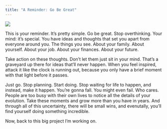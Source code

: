 ```yaml
---
title: "A Reminder: Go Be Great"
---
```


![][image-1]


This is your reminder. It’s pretty simple. Go be great. Stop overthinking. Your mind: it’s special. You have ideas and thoughts that set you apart from everyone around you. The things you see. About your family. About yourself. About your job. About your finances. About your future.

Take action on these thoughts. Don’t let them just sit in your mind. That’s a graveyard up there for ideas that’ll never happen. When you feel inspired, attack it like the clock is running out, because you only have a brief moment with that light before it passes.

Just go. Stop planning. Start doing. Stop waiting for life to happen, and instead, make it happen. You’re gonna fall. You might even fail. Who cares. People are too busy with their own lives to notice all the details of your evolution. Take these moments and grow more than you have in years. And through all of this uncertainty, there will be small wins, and evenutally, you’ll find yourself doing something incredible.

Now, back to this big project I’m working on.

[image-1]:	https://imgur.com/Xe0Klji.jpg